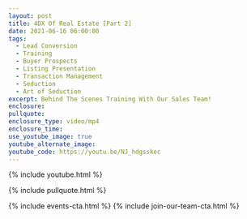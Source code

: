 ```yaml
---
layout: post
title: 4DX Of Real Estate [Part 2]
date: 2021-06-16 06:00:00
tags:
  - Lead Conversion
  - Training
  - Buyer Prospects
  - Listing Presentation
  - Transaction Management
  - Seduction
  - Art of Seduction
excerpt: Behind The Scenes Training With Our Sales Team!
enclosure:
pullquote:
enclosure_type: video/mp4
enclosure_time:
use_youtube_image: true
youtube_alternate_image:
youtube_code: https://youtu.be/NJ_hdgsskec
---
```

{% include youtube.html %}

{% include pullquote.html %}

{% include events-cta.html %} {% include join-our-team-cta.html %}
